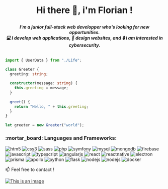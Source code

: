 # <p align="center">Hi there 👋, i'm Florian !</p >

###### <p align="center"> __I'm a junior full-stack web developper who's looking for new opportunities. <br />:computer: I develop web applications, :art: design websites, and :lock: i am interested in cybersecurity.__</p >
###### <p align="center"></p>
```typescript
import { UserData } from "./Life";

class Greeter {
  greeting: string;
 
  constructor(message: string) {
    this.greeting = message;
  }
 
  greet() {
    return "Hello, " + this.greeting;
  }
}
 
let greeter = new Greeter("world");
```




<h3 align="left">:mortar_board: Languages and Frameworks:</h3>
<p align="left">
<img src="https://img.shields.io/badge/HTML5-E34F26?style=for-the-badge&logo=html5&logoColor=white" alt="htm5"/>
<img src="https://img.shields.io/badge/CSS3-1572B6?style=for-the-badge&logo=css3&logoColor=white" alt="css3" /> 
<img src="https://img.shields.io/badge/Sass-CC6699?style=for-the-badge&logo=sass&logoColor=white" alt="sass" /> 
<img src="https://img.shields.io/badge/PHP-777BB4?style=for-the-badge&logo=php&logoColor=white" alt="php"/>
<img src="https://img.shields.io/badge/Symfony-000000?style=for-the-badge&logo=Symfony&logoColor=white" alt="symfony"/>
<img src="https://img.shields.io/badge/MySQL-005C84?style=for-the-badge&logo=mysql&logoColor=white" alt="mysql"/>
<img src="https://img.shields.io/badge/MongoDB-4EA94B?style=for-the-badge&logo=mongodb&logoColor=white" alt="mongodb"/>
<img src="https://img.shields.io/badge/firebase-ffca28?style=for-the-badge&logo=firebase&logoColor=black" alt="firebase"/>
<img src="https://img.shields.io/badge/JavaScript-323330?style=for-the-badge&logo=javascript&logoColor=F7DF1E" alt="javascript"/>
<img src="https://img.shields.io/badge/TypeScript-007ACC?style=for-the-badge&logo=typescript&logoColor=white" alt="typescript"/>
<img src="https://img.shields.io/badge/AngularJS-E23237?style=for-the-badge&logo=angularjs&logoColor=white" alt="angularjs"/>
<img src="https://img.shields.io/badge/React-20232A?style=for-the-badge&logo=react&logoColor=61DAFB" alt="react"/>
<img src="https://img.shields.io/badge/React_Native-20232A?style=for-the-badge&logo=react&logoColor=61DAFB" alt="reactnative"/>
<img src="https://img.shields.io/badge/Electron-2B2E3A?style=for-the-badge&logo=electron&logoColor=9FEAF9" alt="electron"/>
<img src="https://img.shields.io/badge/Prisma-3982CE?style=for-the-badge&logo=Prisma&logoColor=white" alt="prisma"/>
<img src="https://img.shields.io/badge/Apollo%20GraphQL-311C87?&style=for-the-badge&logo=Apollo%20GraphQL&logoColor=white" alt="apollo"/>
<img src="https://img.shields.io/badge/Python-FFD43B?style=for-the-badge&logo=python&logoColor=blue" alt="python"/>
<img src="https://img.shields.io/badge/Flask-000000?style=for-the-badge&logo=flask&logoColor=white" alt="flask"/>
<img src="https://img.shields.io/badge/Node.js-339933?style=for-the-badge&logo=nodedotjs&logoColor=white" alt="nodejs"/>
<img src="https://img.shields.io/badge/Express.js-000000?style=for-the-badge&logo=express&logoColor=white" alt="nodejs"/>
<img src="https://img.shields.io/badge/Docker-2CA5E0?style=for-the-badge&logo=docker&logoColor=white" alt="docker"/>
</p>

📫 Feel free to contact !

<a href='https://www.linkedin.com/in/florianhooghordel/'>![This is an image](https://img.shields.io/badge/LinkedIn-0077B5?style=for-the-badge&logo=linkedin&logoColor=white)</a>


<!---
VliegendeHollander/VliegendeHollander is a ✨ special ✨ repository because its `README.md` (this file) appears on your GitHub profile.
You can click the Preview link to take a look at your changes.
--->
